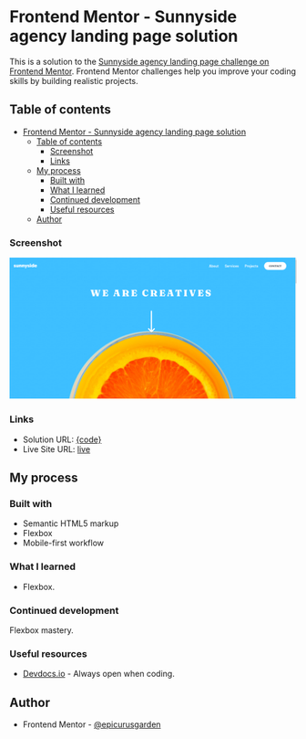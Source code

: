 # Frontend Mentor - Sunnyside agency landing page solution

This is a solution to the [Sunnyside agency landing page challenge on Frontend Mentor](https://www.frontendmentor.io/challenges/sunnyside-agency-landing-page-7yVs3B6ef). Frontend Mentor challenges help you improve your coding skills by building realistic projects.

## Table of contents

- [Frontend Mentor - Sunnyside agency landing page solution](#frontend-mentor---sunnyside-agency-landing-page-solution)
  - [Table of contents](#table-of-contents)
    - [Screenshot](#screenshot)
    - [Links](#links)
  - [My process](#my-process)
    - [Built with](#built-with)
    - [What I learned](#what-i-learned)
    - [Continued development](#continued-development)
    - [Useful resources](#useful-resources)
  - [Author](#author)

### Screenshot

![Sunnyside agency landing page solution screenshot](./images/sunnyside-agency-screenshot.png)

### Links

- Solution URL: [{code}](https://github.com/epicurusgarden/front-End-Mentor/blob/master/sunnyside-agency-landing-page/index.html)
- Live Site URL: [live](https://epicurusgarden.github.io/front-End-Mentor/sunnyside-agency-landing-page/index.html)
  
## My process

### Built with

- Semantic HTML5 markup
- Flexbox
- Mobile-first workflow

### What I learned

- Flexbox.

### Continued development

Flexbox mastery.

### Useful resources

- [Devdocs.io](https://devdocs.io) - Always open when coding.

## Author

- Frontend Mentor - [@epicurusgarden](https://www.frontendmentor.io/profile/epicurusgarden)
